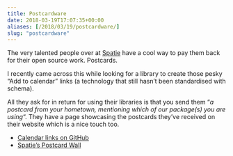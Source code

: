 ```yaml
---
title: Postcardware
date: 2018-03-19T17:07:35+00:00
aliases: [/2018/03/19/postcardware/]
slug: "postcardware"
---
```


The very talented people over at [Spatie][1] have a cool way to pay them back for their open source work. Postcards.

I recently came across this while looking for a library to create those pesky &#8220;Add to calendar&#8221; links (a technology that still hasn&#8217;t been standardised with schema).

All they ask for in return for using their libraries is that you send them &#8220;_a postcard from your hometown, mentioning which of our package(s) you are using_&#8220;. They have a page showcasing the postcards they&#8217;ve received on their website which is a nice touch too.

- [Calendar links on GitHub][2]
- [Spatie&#8217;s Postcard Wall][3]

[1]: https://spatie.be/en
[2]: https://github.com/spatie/calendar-links#postcardware
[3]: https://spatie.be/en/opensource/postcards
